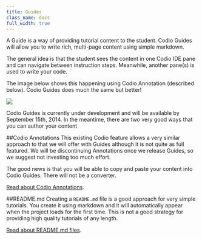 ```yaml
---
title: Guides
class_name: docs
full_width: true
---
```


A Guide is a way of providing tutorial content to the student. Codio Guides will allow you to write rich, multi-page content using simple markdown.

The general idea is that the student sees the content in one Codio IDE pane and can navigate between instruction steps. Meanwhile, another pane(s) is used to write your code.

The image below shows this happening using Codio Annotation (described below). Codio Guides does much the same but better!

![](docs/education/annotations.png)

Codio Guides is currently under development and will be available by September 15th, 2014. In the meantime, there are two very good ways that you can author your content

##Codio Annotations
This existing Codio feature allows a very similar approach to that we will offer with Guides although it is not quite as full featured. We will be discontinuing Annotations once we release Guides, so we suggest not investing too much effort. 

The good news is that you will be able to copy and paste your content into Codio Guides. There will not be a converter.

[Read about Codio Annotations](/docs/annotations).

##README.md
Creating a `README.md` file is a good approach for very simple tutorials. You create it using markdown and it will automatically appear when the project loads for the first time. This is not a good strategy for providing high quality tutorials of any length.

[Read about README.md files](/docs/ide/ide-general/readme-md).